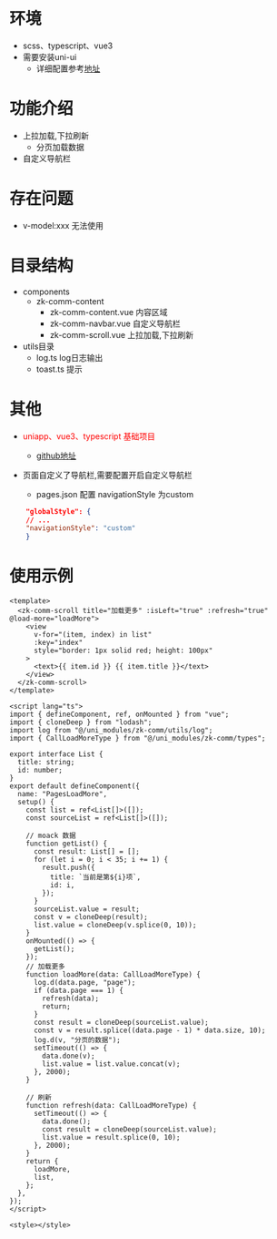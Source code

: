 # 环境
- scss、typescript、vue3
- 需要安装uni-ui
  - 详细配置参考[地址](https://uniapp.dcloud.io/component/uniui/quickstart?id=npm%e5%ae%89%e8%a3%85)

# 功能介绍
- 上拉加载,下拉刷新
  - 分页加载数据
- 自定义导航栏

# 存在问题

- v-model:xxx 无法使用

# 目录结构

- components
  - zk-comm-content
    - zk-comm-content.vue 内容区域
    - zk-comm-navbar.vue 自定义导航栏
    - zk-comm-scroll.vue 上拉加载,下拉刷新
- utils目录
  - log.ts log日志输出
  - toast.ts 提示
# 其他

- <font color="red">uniapp、vue3、typescript 基础项目</font>
  - [github地址](https://github.com/EightDoor/uniapp-vue3-project)

- 页面自定义了导航栏,需要配置开启自定义导航栏
  - pages.json 配置 navigationStyle 为custom
```json
	"globalStyle": {
    // ...
    "navigationStyle": "custom"
	}
```
# 

# 使用示例
```vue
<template>
  <zk-comm-scroll title="加载更多" :isLeft="true" :refresh="true" @load-more="loadMore">
    <view
      v-for="(item, index) in list"
      :key="index"
      style="border: 1px solid red; height: 100px"
    >
      <text>{{ item.id }} {{ item.title }}</text>
    </view>
  </zk-comm-scroll>
</template>

<script lang="ts">
import { defineComponent, ref, onMounted } from "vue";
import { cloneDeep } from "lodash";
import log from "@/uni_modules/zk-comm/utils/log";
import { CallLoadMoreType } from "@/uni_modules/zk-comm/types";

export interface List {
  title: string;
  id: number;
}
export default defineComponent({
  name: "PagesLoadMore",
  setup() {
    const list = ref<List[]>([]);
    const sourceList = ref<List[]>([]);

    // moack 数据
    function getList() {
      const result: List[] = [];
      for (let i = 0; i < 35; i += 1) {
        result.push({
          title: `当前是第${i}项`,
          id: i,
        });
      }
      sourceList.value = result;
      const v = cloneDeep(result);
      list.value = cloneDeep(v.splice(0, 10));
    }
    onMounted(() => {
      getList();
    });
    // 加载更多
    function loadMore(data: CallLoadMoreType) {
      log.d(data.page, "page");
      if (data.page === 1) {
        refresh(data);
        return;
      }
      const result = cloneDeep(sourceList.value);
      const v = result.splice((data.page - 1) * data.size, 10);
      log.d(v, "分页的数据");
      setTimeout(() => {
        data.done(v);
        list.value = list.value.concat(v);
      }, 2000);
    }

    // 刷新
    function refresh(data: CallLoadMoreType) {
      setTimeout(() => {
        data.done();
        const result = cloneDeep(sourceList.value);
        list.value = result.splice(0, 10);
      }, 2000);
    }
    return {
      loadMore,
      list,
    };
  },
});
</script>

<style></style>

```
